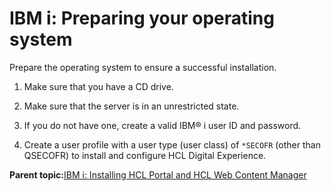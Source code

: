# IBM i: Preparing your operating system

Prepare the operating system to ensure a successful installation.

1.  Make sure that you have a CD drive.

2.  Make sure that the server is in an unrestricted state.

3.  If you do not have one, create a valid IBM® i user ID and password.

4.  Create a user profile with a user type \(user class\) of `*SECOFR` \(other than QSECOFR\) to install and configure HCL Digital Experience.


**Parent topic:**[IBM i: Installing HCL Portal and HCL Web Content Manager](../install/installingwp-IBMi.md)

